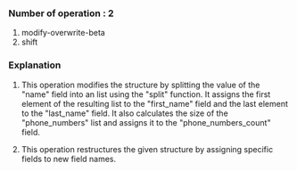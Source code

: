 ### Number of operation : 2
1. modify-overwrite-beta
2. shift

### Explanation
1. This operation modifies the structure by splitting the value of the "name" field into an list using the "split" function. It assigns the first element of the resulting list to the "first_name" field and the last element to the "last_name" field. It also calculates the size of the "phone_numbers" list and assigns it to the "phone_numbers_count" field.

2. This operation restructures the given structure by assigning specific fields to new field names. 
